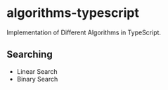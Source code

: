 # algorithms-typescript

Implementation of Different Algorithms in TypeScript.

## Searching

-   Linear Search
-   Binary Search
